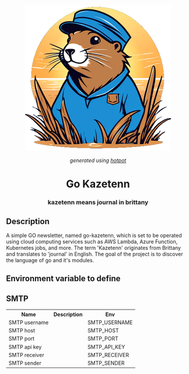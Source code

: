 <p align="center">
    <img src="./assets/img/go-kazeteen.png"/>
</p>
<p align="center">
    <em>generated using <a href="hotpot.ai">hotpot</a></em>
</p>

<h1 align="center">
    Go Kazetenn
</h1>

<h3 align="center">
    kazetenn means journal in brittany
</h3>

<h2>
    Description
</h2>

<p>
    A simple GO newsletter, named go-kazetenn, which is set to be operated using cloud computing services such as AWS Lambda, Azure Function, Kubernetes jobs, and more. The term 'Kazetenn' originates from Brittany and translates to 'journal' in English. The goal of the project is to discover the language of go and it's modules.
</p>

<h2>
    Environment variable to define
</h2>

<h2>
    SMTP
</h2>

 <table>
  <tr>
    <th>Name</th>
    <th>Description</th>
    <th>Env</th>
  </tr>
  <tr>
    <td>SMTP username</td>
    <td></td>
    <td>SMTP_USERNAME</td>
  </tr>
  <tr>
    <td>SMTP host</td>
    <td></td>
    <td>SMTP_HOST</td>
  </tr>
  <tr>
    <td>SMTP port</td>
    <td></td>
    <td>SMTP_PORT</td>
  </tr>
  <tr>
    <td>SMTP api key</td>
    <td></td>
    <td>SMTP_API_KEY</td>
  </tr>
  <tr>
    <td>SMTP receiver</td>
    <td></td>
    <td>SMTP_RECEIVER</td>
  </tr>
  <tr>
    <td>SMTP sender</td>
    <td></td>
    <td>SMTP_SENDER</td>
  </tr>
</table> 